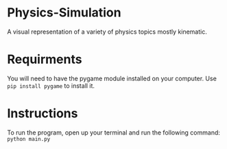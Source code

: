 # Physics-Simulation
A visual representation of a variety of physics topics mostly kinematic.

# Requirments
You will need to have the pygame module installed on your computer. Use ```pip install pygame``` to install it.

# Instructions
To run the program, open up your terminal and run the following command: ```python main.py```
